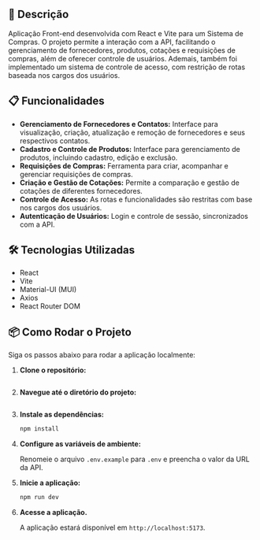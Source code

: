 ## 🚀 Descrição

Aplicação Front-end desenvolvida com React e Vite para um Sistema de Compras. O projeto permite a interação com a API, facilitando o gerenciamento de fornecedores, produtos, cotações e requisições de compras, além de oferecer controle de usuários. Ademais, também foi implementado um sistema de controle de acesso, com restrição de rotas baseada nos cargos dos usuários.

## 📋 Funcionalidades

- **Gerenciamento de Fornecedores e Contatos:** Interface para visualização, criação, atualização e remoção de fornecedores e seus respectivos contatos.
- **Cadastro e Controle de Produtos:** Interface para gerenciamento de produtos, incluindo cadastro, edição e exclusão.
- **Requisições de Compras:** Ferramenta para criar, acompanhar e gerenciar requisições de compras.
- **Criação e Gestão de Cotações:** Permite a comparação e gestão de cotações de diferentes fornecedores.
- **Controle de Acesso:** As rotas e funcionalidades são restritas com base nos cargos dos usuários.
- **Autenticação de Usuários:** Login e controle de sessão, sincronizados com a API.

## 🛠️ Tecnologias Utilizadas

- React
- Vite
- Material-UI (MUI)
- Axios
- React Router DOM

## 📦 Como Rodar o Projeto

Siga os passos abaixo para rodar a aplicação localmente:

1. **Clone o repositório:**

   ```bash

   ```

2. **Navegue até o diretório do projeto:**

   ```bash

   ```

3. **Instale as dependências:**

   ```bash
   npm install
   ```

4. **Configure as variáveis de ambiente:**

   Renomeie o arquivo `.env.example` para `.env` e preencha o valor da URL da API.

5. **Inicie a aplicação:**

   ```bash
   npm run dev
   ```

6. **Acesse a aplicação.**

   A aplicação estará disponível em `http://localhost:5173`.
